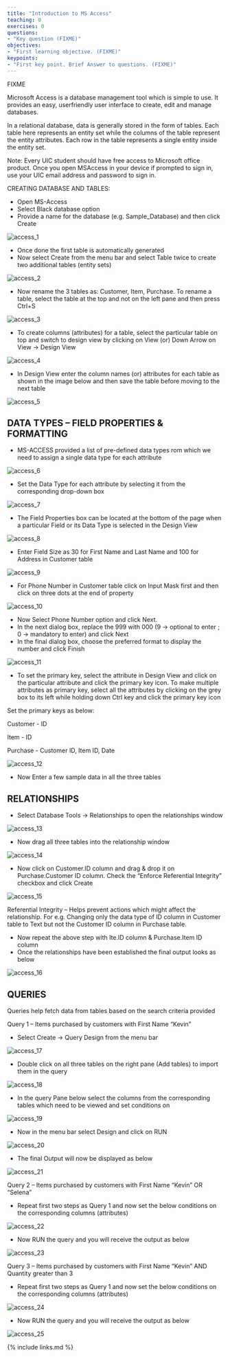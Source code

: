 ```yaml
---
title: "Introduction to MS Access"
teaching: 0
exercises: 0
questions:
- "Key question (FIXME)"
objectives:
- "First learning objective. (FIXME)"
keypoints:
- "First key point. Brief Answer to questions. (FIXME)"
---
```

FIXME

Microsoft Access is a database management tool which is simple to use. It provides an easy, userfriendly user interface to create, edit and manage databases. 

In a relational database, data is generally stored in the form of tables. Each table here represents an entity set while the columns of the table represent the entity attributes. Each row in the table
represents a single entity inside the entity set.

Note: Every UIC student should have free access to Microsoft office product. Once you open MSAccess in your device if prompted to sign in, use your UIC email address and password to sign in.

CREATING DATABASE AND TABLES:
* Open MS-Access
* Select Black database option
* Provide a name for the database (e.g. Sample_Database) and then click Create

![access_1](../fig/access_1.png)

* Once done the first table is automatically generated
* Now select Create from the menu bar and select Table twice to create two additional tables (entity sets)

![access_2](../fig/access_2.png)

* Now rename the 3 tables as: Customer, Item, Purchase. To rename a table, select the table at the top and not on the left pane and then press Ctrl+S

![access_3](../fig/access_3.png)

* To create columns (attributes) for a table, select the particular table on top and switch to design view by clicking on View (or) Down Arrow on View → Design View

![access_4](../fig/access_4.png)

* In Design View enter the column names (or) attributes for each table as shown in the image below and then save the table before moving to the next table

![access_5](../fig/access_5.png)

## DATA TYPES – FIELD PROPERTIES & FORMATTING

* MS-ACCESS provided a list of pre-defined data types rom which we need to assign a single data type for each attribute

![access_6](../fig/access_6.png)

* Set the Data Type for each attribute by selecting it from the corresponding drop-down box

![access_7](../fig/access_7.png)

* The Field Properties box can be located at the bottom of the page when a particular Field or its Data Type is selected in the Design View

![access_8](../fig/access_8.png)

* Enter Field Size as 30 for First Name and Last Name and 100 for Address in Customer table

![access_9](../fig/access_9.png)

* For Phone Number in Customer table click on Input Mask first and then click on three dots at the end of property

![access_10](../fig/access_10.png)

* Now Select Phone Number option and click Next.
* In the next dialog box, replace the 999 with 000 (9 → optional to enter ; 0 → mandatory to enter) and click Next
* In the final dialog box, choose the preferred format to display the number and click Finish

![access_11](../fig/access_11.png)

* To set the primary key, select the attribute in Design View and click on the particular attribute and click the primary key icon. To make multiple attributes as primary key, select all the attributes by clicking on the grey box to its left while holding down Ctrl key and click the primary key icon

Set the primary keys as below:

Customer - ID

Item - ID

Purchase - Customer ID, Item ID, Date

![access_12](../fig/access_12.png)

* Now Enter a few sample data in all the three tables

## RELATIONSHIPS

* Select Database Tools → Relationships to open the relationships window

![access_13](../fig/access_13.png)

* Now drag all three tables into the relationship window

![access_14](../fig/access_14.png)

* Now click on Customer.ID column and drag & drop it on Purchase.Customer ID column. Check the “Enforce Referential Integrity” checkbox and click Create

![access_15](../fig/access_15.png)

Referential Integrity – Helps prevent actions which might affect the relationship. For e.g.
Changing only the data type of ID column in Customer table to Text but not the Customer ID
column in Purchase table.

* Now repeat the above step with Ite.ID column & Purchase.Item ID column
* Once the relationships have been established the final output looks as below

![access_16](../fig/access_16.png)

## QUERIES

Queries help fetch data from tables based on the search criteria provided

Query 1 – Items purchased by customers with First Name “Kevin”

* Select Create → Query Design from the menu bar

![access_17](../fig/access_17.png)

* Double click on all three tables on the right pane (Add tables) to import them in the query

![access_18](../fig/access_18.png)

* In the query Pane below select the columns from the corresponding tables which need to be
viewed and set conditions on

![access_19](../fig/access_19.png)

* Now in the menu bar select Design and click on RUN

![access_20](../fig/access_20.png)

* The final Output will now be displayed as below

![access_21](../fig/access_21.png)

Query 2 – Items purchased by customers with First Name “Kevin” OR “Selena”

* Repeat first two steps as Query 1 and now set the below conditions on the corresponding columns (attributes)

![access_22](../fig/access_22.png)

* Now RUN the query and you will receive the output as below

![access_23](../fig/access_23.png)

Query 3 – Items purchased by customers with First Name “Kevin” AND Quantity greater than 3

* Repeat first two steps as Query 1 and now set the below conditions on the corresponding columns (attributes)

![access_24](../fig/access_24.png)

* Now RUN the query and you will receive the output as below

![access_25](../fig/access_25.png)

{% include links.md %}